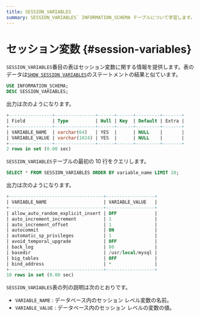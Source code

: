 ```yaml
---
title: SESSION_VARIABLES
summary: SESSION_VARIABLES` INFORMATION_SCHEMA テーブルについて学習します。
---
```


# セッション変数 {#session-variables}

`SESSION_VARIABLES`番目の表はセッション変数に関する情報を提供します。表のデータは[`SHOW SESSION VARIABLES`](/sql-statements/sql-statement-show-variables.md)のステートメントの結果と似ています。

```sql
USE INFORMATION_SCHEMA;
DESC SESSION_VARIABLES;
```

出力は次のようになります。

```sql
+----------------+---------------+------+------+---------+-------+
| Field          | Type          | Null | Key  | Default | Extra |
+----------------+---------------+------+------+---------+-------+
| VARIABLE_NAME  | varchar(64)   | YES  |      | NULL    |       |
| VARIABLE_VALUE | varchar(1024) | YES  |      | NULL    |       |
+----------------+---------------+------+------+---------+-------+
2 rows in set (0.00 sec)
```

`SESSION_VARIABLES`テーブルの最初の 10 行をクエリします。

```sql
SELECT * FROM SESSION_VARIABLES ORDER BY variable_name LIMIT 10;
```

出力は次のようになります。

```sql
+-----------------------------------+------------------+
| VARIABLE_NAME                     | VARIABLE_VALUE   |
+-----------------------------------+------------------+
| allow_auto_random_explicit_insert | OFF              |
| auto_increment_increment          | 1                |
| auto_increment_offset             | 1                |
| autocommit                        | ON               |
| automatic_sp_privileges           | 1                |
| avoid_temporal_upgrade            | OFF              |
| back_log                          | 80               |
| basedir                           | /usr/local/mysql |
| big_tables                        | OFF              |
| bind_address                      | *                |
+-----------------------------------+------------------+
10 rows in set (0.00 sec)
```

`SESSION_VARIABLES`表の列の説明は次のとおりです。

-   `VARIABLE_NAME` : データベース内のセッション レベル変数の名前。
-   `VARIABLE_VALUE` : データベース内のセッション レベルの変数の値。
